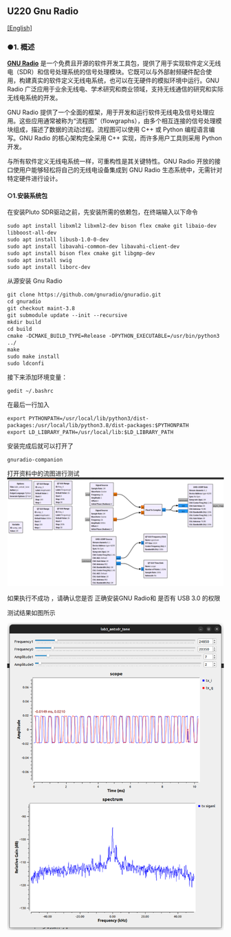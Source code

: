 ## U220 Gnu Radio

[[English]](../../../../device_and_usage_manual/ANTSDR_U_Series_Module/ANTSDR_U220_Reference_Manual/AntsdrU220_gnuradio.html)

### ●1. 概述

**[GNU Radio](https://www.gnuradio.org/)** 是一个免费且开源的软件开发工具包，提供了用于实现软件定义无线电（SDR）和信号处理系统的信号处理模块。它既可以与外部射频硬件配合使用，构建真实的软件定义无线电系统，也可以在无硬件的模拟环境中运行。GNU Radio 广泛应用于业余无线电、学术研究和商业领域，支持无线通信的研究和实际无线电系统的开发。

GNU Radio 提供了一个全面的框架，用于开发和运行软件无线电及信号处理应用。这些应用通常被称为“流程图”（flowgraphs），由多个相互连接的信号处理模块组成，描述了数据的流动过程。流程图可以使用 C++ 或 Python 编程语言编写。GNU Radio 的核心架构完全采用 C++ 实现，而许多用户工具则采用 Python 开发。

与所有软件定义无线电系统一样，可重构性是其关键特性。GNU Radio 开放的接口使用户能够轻松将自己的无线电设备集成到 GNU Radio 生态系统中，无需针对特定硬件进行设计。


#### ○1.安装系统包

在安装Pluto SDR驱动之前，先安装所需的依赖包，在终端输入以下命令

```
sudo apt install libxml2 libxml2-dev bison flex cmake git libaio-dev libboost-all-dev
sudo apt install libusb-1.0-0-dev
sudo apt install libavahi-common-dev libavahi-client-dev
sudo apt install bison flex cmake git libgmp-dev
sudo apt install swig
sudo apt install liborc-dev
```
从源安装 Gnu Radio
```
git clone https://github.com/gnuradio/gnuradio.git
cd gnuradio
git checkout maint-3.8
git submodule update --init --recursive
mkdir build
cd build
cmake -DCMAKE_BUILD_TYPE=Release -DPYTHON_EXECUTABLE=/usr/bin/python3 ../
make
sudo make install
sudo ldconfi
```
接下来添加环境变量：
```
gedit ~/.bashrc
```
在最后一行加入
```
export PYTHONPATH=/usr/local/lib/python3/dist-packages:/usr/local/lib/python3.8/dist-packages:$PYTHONPATH
export LD_LIBRARY_PATH=/usr/local/lib:$LD_LIBRARY_PATH
```
安装完成后就可以打开了
```
gnuradio-companion
```
打开资料中的流图进行测试
![U220](./AntsdrU220_Reference_Manual.assets/U220_gnuradio_grc.png)

如果执行不成功 ，请确认您是否 正确安装GNU Radio和 是否有 USB 3.0 的权限

测试结果如图所示

![U220](./AntsdrU220_Reference_Manual.assets/U220_gnuradio.png)

